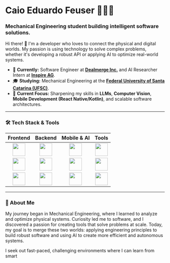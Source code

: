 # Caio Eduardo Feuser 👨🏻‍💻

### Mechanical Engineering student building intelligent software solutions.

Hi there! 👋 I'm a developer who loves to connect the physical and digital worlds. My passion is using technology to solve complex problems, whether it's developing a robust API or applying AI to optimize real-world systems.

- 🔭 **Currently:** Software Engineer at [**Dealmerge Inc.**](https://www.dealmerge.com/) and AI Researcher Intern at [**Inspire AG**](https://www.inspire.ch/).
- 🎓 **Studying:** Mechanical Engineering at the [**Federal University of Santa Catarina (UFSC)**](https://www.ufsc.br).
- 🌱 **Current Focus:** Sharpening my skills in **LLMs**, **Computer Vision**, **Mobile Development (React Native/Kotlin)**, and scalable software architectures.

---

### 🛠️ Tech Stack & Tools

| Frontend | Backend | Mobile & AI | Tools |
| :---: | :---: | :---: | :---: |
| <img src="https://cdn.jsdelivr.net/gh/devicons/devicon@latest/icons/react/react-original.svg" width="40" /> | <img src="https://cdn.jsdelivr.net/gh/devicons/devicon@latest/icons/django/django-plain.svg" width="40" /> | <img src="https://cdn.jsdelivr.net/gh/devicons/devicon@latest/icons/react/react-original.svg" width="40" /> | <img src="https://cdn.jsdelivr.net/gh/devicons/devicon@latest/icons/git/git-original.svg" width="40" /> |
| <img src="https://cdn.jsdelivr.net/gh/devicons/devicon@latest/icons/typescript/typescript-original.svg" width="40" /> | <img src="https://cdn.jsdelivr.net/gh/devicons/devicon@latest/icons/python/python-original.svg" width="40" /> | <img src="https://cdn.jsdelivr.net/gh/devicons/devicon@latest/icons/kotlin/kotlin-original.svg" width="40" /> | <img src="https://cdn.jsdelivr.net/gh/devicons/devicon@latest/icons/docker/docker-original.svg" width="40" /> |
| <img src="https://cdn.jsdelivr.net/gh/devicons/devicon@latest/icons/tailwindcss/tailwindcss-original.svg" width="40" /> | <img src="https://cdn.jsdelivr.net/gh/devicons/devicon@latest/icons/nodejs/nodejs-original.svg" width="40" /> | <img src="https://cdn.jsdelivr.net/gh/devicons/devicon@latest/icons/pytorch/pytorch-original.svg" width="40" /> | <img src="https://cdn.jsdelivr.net/gh/devicons/devicon@latest/icons/postgresql/postgresql-original.svg" width="40" /> |

---

### 💬 About Me

My journey began in Mechanical Engineering, where I learned to analyze and optimize physical systems. Curiosity led me to software, and I discovered a passion for creating tools that solve problems at scale. Today, my goal is to merge these two worlds: applying engineering principles to build robust software and using AI to create more efficient and autonomous systems.

I seek out fast-paced, challenging environments where I can learn from smart
